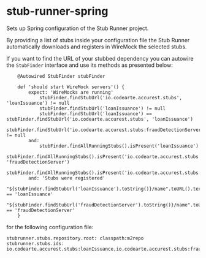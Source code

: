 stub-runner-spring
=======================

Sets up Spring configuration of the Stub Runner project.

By providing a list of stubs inside your configuration file the Stub Runner automatically downloads 
and registers in WireMock the selected stubs.

If you want to find the URL of your stubbed dependency you can autowire the `StubFinder` interface and use
its methods as presented below:

```
	@Autowired StubFinder stubFinder

	def 'should start WireMock servers'() {
		expect: 'WireMocks are running'
			stubFinder.findStubUrl('io.codearte.accurest.stubs', 'loanIssuance') != null
			stubFinder.findStubUrl('loanIssuance') != null
			stubFinder.findStubUrl('loanIssuance') == stubFinder.findStubUrl('io.codearte.accurest.stubs', 'loanIssuance')
			stubFinder.findStubUrl('io.codearte.accurest.stubs:fraudDetectionServer') != null
		and:
			stubFinder.findAllRunningStubs().isPresent('loanIssuance')
			stubFinder.findAllRunningStubs().isPresent('io.codearte.accurest.stubs', 'fraudDetectionServer')
			stubFinder.findAllRunningStubs().isPresent('io.codearte.accurest.stubs:fraudDetectionServer')
		and: 'Stubs were registered'
			"${stubFinder.findStubUrl('loanIssuance').toString()}/name".toURL().text == 'loanIssuance'
			"${stubFinder.findStubUrl('fraudDetectionServer').toString()}/name".toURL().text == 'fraudDetectionServer'
	}
```

for the following configuration file:

```
stubrunner.stubs.repository.root: classpath:m2repo
stubrunner.stubs.ids: io.codearte.accurest.stubs:loanIssuance,io.codearte.accurest.stubs:fraudDetectionServer
```
